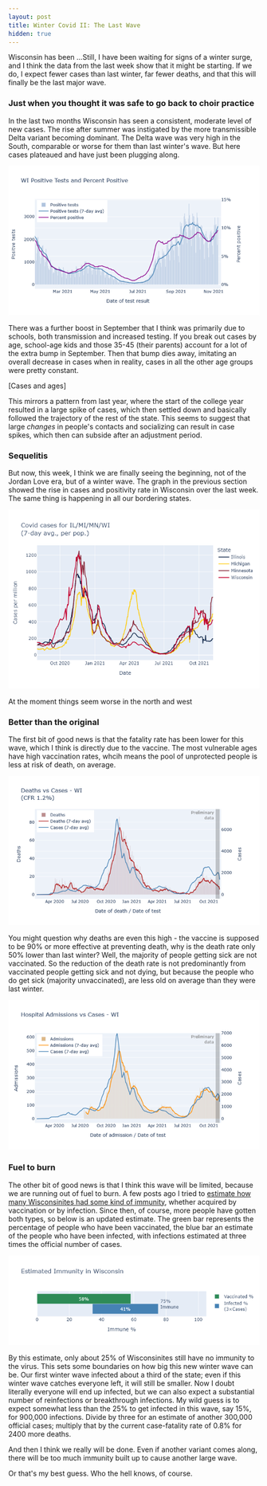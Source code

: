 ```yaml
---
layout: post
title: Winter Covid II: The Last Wave
hidden: true
---
```


Wisconsin has been ...Still, I have been waiting for signs of a winter surge, and I think the data from the last week show that it might be starting. If we do, I expect fewer cases than last winter, far fewer deaths, and that this will finally be the last major wave.

### Just when you thought it was safe to go back to choir practice

In the last two months Wisconsin has seen a consistent, moderate level of new cases. The rise after summer was instigated by the more transmissible Delta variant becoming dominant. The Delta wave was very high in the South, comparable or worse for them than last winter's wave. But here cases plateaued and have just been plugging along. 

![Cases and positivity rate](../assets/Pos-Positivity-WI_2021-11-10.png)

There was a further boost in September that I think was primarily due to schools, both transmission and increased testing. If you break out cases by age, school-age kids and those 35-45 (their parents) account for a lot of the extra bump in September. Then that bump dies away, imitating an overall decrease in cases when in reality, cases in all the other age groups were pretty constant.

[Cases and ages]

This mirrors a pattern from last year, where the start of the college year resulted in a large spike of cases, which then settled down and basically followed the trajectory of the rest of the state. This seems to suggest that large *changes* in people's contacts and socializing can result in case spikes, which then can subside after an adjustment period.

### Sequelitis

But now, this week, I think we are finally seeing the beginning, not of the Jordan Love era, but of a winter wave. The graph in the previous section showed the rise in cases and positivity rate in Wisconsin over the last week. The same thing is happening in all our bordering states.

![Midwest cases](../assets/Cases-Midwest-States.png)

At the moment things seem worse in the north and west

### Better than the original

The first bit of good news is that the fatality rate has been lower for this wave, which I think is directly due to the vaccine. The most vulnerable ages have high vaccination rates, whcih means the pool of unprotected people is less at risk of death, on average. 

![Deaths and cases](../assets/Deaths-Cases-WI_2021-11-10.png)

You might question why deaths are even this high - the vaccine is supposed to be 90% or more effective at preventing death, why is the death rate only 50% lower than last winter? Well, the majority of people getting sick are not vaccinated. So the reduction of the death rate is not predominantly from vaccinated people getting sick and not dying, but because the people who do get sick (majority unvaccinated), are less old on average than they were last winter.

![Hospitalizations and cases](../assets/Hosp-Cases-WI_2021-11-10.png)

### Fuel to burn

The other bit of good news is that I think this wave will be limited, because we are running out of fuel to burn. A few posts ago I tried to [estimate how many Wisconsinites had some kind of immunity](2021-06-14-immune.md), whether acquired by vaccination or by infection. Since then, of course, more people have gotten both types, so below is an updated estimate. The green bar represents the percentage of people who have been vaccinated, the blue bar an estimate of the people who have been infected, with infections estimated at three times the official number of cases.

![Updated immunity bar graph](../assets/Immune-Total.png)

By this estimate, only about 25% of Wisconsinites still have no immunity to the virus. This sets some boundaries on how big this new winter wave can be. Our first winter wave infected about a third of the state; even if this winter wave catches everyone left, it will still be smaller. Now I doubt literally everyone will end up infected, but we can also expect a substantial number of reinfections or breakthrough infections. My wild guess is to expect somewhat less than the 25% to get infected in this wave, say 15%, for 900,000 infections. Divide by three for an estimate of another 300,000 official cases; multiply that by the current case-fatality rate of 0.8% for 2400 more deaths.

And then I think we really will be done. Even if another variant comes along, there will be too much immunity built up to cause another large wave.

Or that's my best guess. Who the hell knows, of course.

